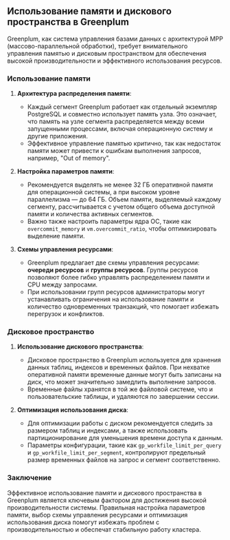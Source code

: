 ## Использование памяти и дискового пространства в Greenplum

Greenplum, как система управления базами данных с архитектурой MPP (массово-параллельной обработки), требует внимательного управления памятью и дисковым пространством для обеспечения высокой производительности и эффективного использования ресурсов.

### Использование памяти

1. **Архитектура распределения памяти**:
   - Каждый сегмент Greenplum работает как отдельный экземпляр PostgreSQL и совместно использует память узла. Это означает, что память на узле сегмента распределяется между всеми запущенными процессами, включая операционную систему и другие приложения.
   - Эффективное управление памятью критично, так как недостаток памяти может привести к ошибкам выполнения запросов, например, "Out of memory".

2. **Настройка параметров памяти**:
   - Рекомендуется выделять не менее 32 ГБ оперативной памяти для операционной системы, а при высоком уровне параллелизма — до 64 ГБ. Объем памяти, выделяемый каждому сегменту, рассчитывается с учетом общего объема доступной памяти и количества активных сегментов.
   - Важно также настроить параметры ядра ОС, такие как `overcommit_memory` и `vm.overcommit_ratio`, чтобы оптимизировать выделение памяти.

3. **Схемы управления ресурсами**:
   - Greenplum предлагает две схемы управления ресурсами: **очереди ресурсов** и **группы ресурсов**. Группы ресурсов позволяют более гибко управлять распределением памяти и CPU между запросами.
   - При использовании групп ресурсов администраторы могут устанавливать ограничения на использование памяти и количество одновременных транзакций, что помогает избежать перегрузок и конфликтов.

### Дисковое пространство

1. **Использование дискового пространства**:
   - Дисковое пространство в Greenplum используется для хранения данных таблиц, индексов и временных файлов. При нехватке оперативной памяти временные данные могут быть записаны на диск, что может значительно замедлить выполнение запросов.
   - Временные файлы хранятся в той же файловой системе, что и пользовательские таблицы, и удаляются по завершении сессии.

2. **Оптимизация использования диска**:
   - Для оптимизации работы с диском рекомендуется следить за размером таблиц и индексами, а также использовать партиционирование для уменьшения времени доступа к данным.
   - Параметры конфигурации, такие как `gp_workfile_limit_per_query` и `gp_workfile_limit_per_segment`, контролируют предельный размер временных файлов на запрос и сегмент соответственно.

### Заключение

Эффективное использование памяти и дискового пространства в Greenplum является ключевым фактором для достижения высокой производительности системы. Правильная настройка параметров памяти, выбор схемы управления ресурсами и оптимизация использования диска помогут избежать проблем с производительностью и обеспечат стабильную работу кластера.